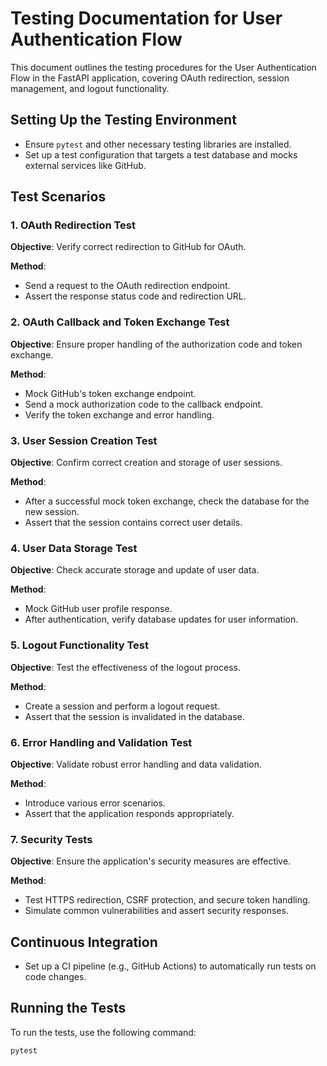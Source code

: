 # Testing Documentation for User Authentication Flow

This document outlines the testing procedures for the User Authentication Flow in the FastAPI application, covering OAuth redirection, session management, and logout functionality.

## Setting Up the Testing Environment

- Ensure `pytest` and other necessary testing libraries are installed.
- Set up a test configuration that targets a test database and mocks external services like GitHub.

## Test Scenarios

### 1. OAuth Redirection Test

**Objective**: Verify correct redirection to GitHub for OAuth.

**Method**:
- Send a request to the OAuth redirection endpoint.
- Assert the response status code and redirection URL.

### 2. OAuth Callback and Token Exchange Test

**Objective**: Ensure proper handling of the authorization code and token exchange.

**Method**:
- Mock GitHub's token exchange endpoint.
- Send a mock authorization code to the callback endpoint.
- Verify the token exchange and error handling.

### 3. User Session Creation Test

**Objective**: Confirm correct creation and storage of user sessions.

**Method**:
- After a successful mock token exchange, check the database for the new session.
- Assert that the session contains correct user details.

### 4. User Data Storage Test

**Objective**: Check accurate storage and update of user data.

**Method**:
- Mock GitHub user profile response.
- After authentication, verify database updates for user information.

### 5. Logout Functionality Test

**Objective**: Test the effectiveness of the logout process.

**Method**:
- Create a session and perform a logout request.
- Assert that the session is invalidated in the database.

### 6. Error Handling and Validation Test

**Objective**: Validate robust error handling and data validation.

**Method**:
- Introduce various error scenarios.
- Assert that the application responds appropriately.

### 7. Security Tests

**Objective**: Ensure the application's security measures are effective.

**Method**:
- Test HTTPS redirection, CSRF protection, and secure token handling.
- Simulate common vulnerabilities and assert security responses.

## Continuous Integration

- Set up a CI pipeline (e.g., GitHub Actions) to automatically run tests on code changes.

## Running the Tests

To run the tests, use the following command:

```bash
pytest

